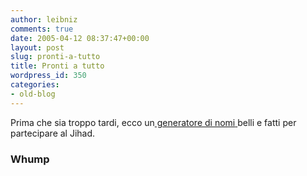 ```yaml
---
author: leibniz
comments: true
date: 2005-04-12 08:37:47+00:00
layout: post
slug: pronti-a-tutto
title: Pronti a tutto
wordpress_id: 350
categories:
- old-blog
---
```


Prima che sia troppo tardi, ecco un[ generatore di nomi](http://homepage.mac.com/whump/ujname.html)[](http://homepage.mac.com/whump/ujname.html)[ ](http://homepage.mac.com/whump/ujname.html)belli e fatti per partecipare al Jihad.  



### Whump

